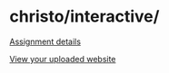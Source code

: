 # christo/interactive/

[Assignment details](/homework/interactive)

[View your uploaded website](http://cfc2017.mpaulweeks.com/students/christo/interactive/)
